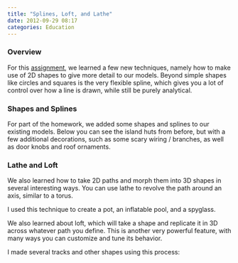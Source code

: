 ```yaml
---
title: "Splines, Loft, and Lathe"
date: 2012-09-29 08:17
categories: Education
---
```


### Overview

For this [assignment][a3], we learned a few new techniques, namely how to make
use of 2D shapes to give more detail to our models.  Beyond simple shapes like
circles and squares is the very flexible spline, which gives you a lot of
control over how a line is drawn, while still be purely analytical.

### Shapes and Splines

For part of the homework, we added some shapes and splines to our existing
models.  Below you can see the island huts from before, but with a few
additional decorations, such as some scary wiring / branches, as well as door
knobs and roof ornaments.

### Lathe and Loft

We also learned how to take 2D paths and morph them into 3D shapes in several
interesting ways.  You can use lathe to revolve the path around an axis, similar
to a torus.

I used this technique to create a pot, an inflatable pool, and a spyglass.

We also learned about loft, which will take a shape and replicate it in 3D
across whatever path you define.  This is another very powerful feature, with
many ways you can customize and tune its behavior.

I made several tracks and other shapes using this process:

[a3]: http://viscom3d.blogspot.com/2012/09/spline-modeling-and-compound-objects.html
